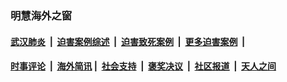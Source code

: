 
### 明慧海外之窗

####  [武汉肺炎](indexes/365.md?t=02110100) &nbsp;|&nbsp;  [迫害案例综述](indexes/328.md?t=02110100) &nbsp;|&nbsp; [迫害致死案例](indexes/277.md?t=02110100)  &nbsp;|&nbsp; [更多迫害案例](indexes/81.md?t=02110100)  &nbsp;|&nbsp; 
####  [时事评论](indexes/19.md?t=02110100) &nbsp;|&nbsp; [海外简讯](indexes/245.md?t=02110100)&nbsp;|&nbsp;  [社会支持](indexes/140.md?t=02110100) &nbsp;|&nbsp; [褒奖决议](indexes/282.md?t=02110100) &nbsp;|&nbsp; [社区报道](indexes/91.md?t=02110100)  &nbsp;|&nbsp; [天人之间](indexes/78.md?t=02110100) 

